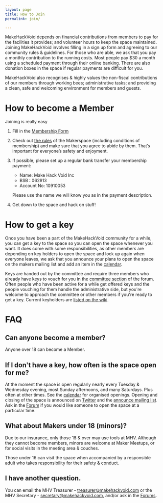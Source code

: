 ```yaml
---
layout: page
title: How to Join
permalink: join/

---
```


MakeHackVoid depends on financial contributions from members to pay for the
facilities it provides; and volunteer hours to keep the space maintained.
Joining MakeHackVoid involves filling in a sign up form and agreeing to our
community rules & guidelines. For those who are able, we ask that you pay a
monthly contribution to the running costs. Most people pay $30 a month using
a scheduled payment through their online banking. There are also donation
boxes in the space if regular payments are difficult for you.

MakeHackVoid also recognises & highly values the non-fiscal contributions of
our members through working bees; administrative tasks; and providing a
clean, safe and welcoming environment for members and guests.

# How to become a Member

Joining is really easy

1. Fill in the [Membership Form](//members.makehackvoid.com/signup/)

2. Check out [the rules](//wiki.makehackvoid.com/policy:rules_draft) of the Makerspace (including conditions of membership) and make sure that you agree to abide by them. That’s important for everyone’s safety and enjoyment.

3. If possible, please set up a regular bank transfer your membership payment:

    + Name: Make Hack Void Inc
    + BSB : 062913
    + Account No: 10910053

    Please use the name we will know you as in the payment description.

4. Get down to the space and hack on stuff!

# How to get a key

Once you have been a part of the MakeHackVoid community for a while, you can get a key to the space so you can open the space whenever you want. It does come with some responsibilities, as other members are depending on key holders to open the space and lock up again when everyone leaves, we ask that you announce your plans to open the space on the makers mailing list and add an item in the [calendar](/#calendar).

Keys are handed out by the committee and require three members who already have keys to vouch for you in the [committee section](//forum.makehackvoid.com/category/committee) of the forum. Often people who have been active for a while get offered keys and the people vouching for them handle the administrative side, but you're welcome to approach the committee or other members if you're ready to get a key.  Current keyholders are [listed on the wiki](//wiki.makehackvoid.com/voussoirs).

# FAQ

## Can anyone become a member?
Anyone over 18 can become a Member.

## If I don't have a key, how often is the space open for me?

At the moment the space is open regularly nearly every Tuesday &amp; Wednesday evening, most Sunday afternoons, and many Saturdays. Plus often at other times. See the [calendar](/#calendar) for organised openings. Opening and closing of the space is announced on [Twitter](//twitter.com/MakeHackVoid) and the [announce mailing list](//www.makehackvoid.com/mailman/listinfo/announce). Ask in the [Forum](//forum.makehackvoid.com) if you would like someone to open the space at a particular time.

## What about Makers under 18 (minors)?

Due to our insurance, only those 18 &amp; over may use tools at MHV.
Although they cannot become members, minors are welcome at Maker Meetups, or for social visits in the meeting area &amp; couches.

Those under 16 can visit the space when accompanied by a responsible adult who takes responsibility for their safety &amp; conduct.

## I have another question.
You can email the MHV Treasurer -
[treasurer@makehackvoid.com](mailto:treasurer@makehackvoid.com) or the
MHV Secretary -
[secretary@makehackvoid.com](mailto:secretary@makehackvoid.com), and/or
ask in the [Forums](//forum.makehackvoid.com).
